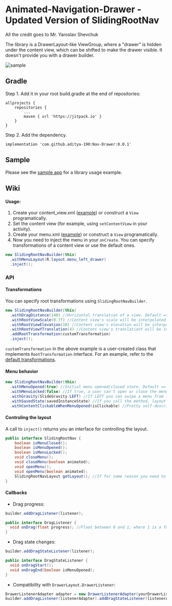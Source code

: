 # Animated-Navigation-Drawer - Updated Version of SlidingRootNav

All the credit goes to Mr. Yaroslav Shevchuk

The library is a DrawerLayout-like ViewGroup, where a "drawer" is hidden under the content view, which can be shifted to make the drawer visible. It doesn't provide you with a drawer builder.

![sample](https://user-images.githubusercontent.com/63164037/157979022-7d4c6bf2-e24a-418f-8566-aa6a140ad965.gif)


## Gradle 

Step 1. Add it in your root build.gradle at the end of repositories:

```
allprojects {
    repositories {
        ...
        maven { url 'https://jitpack.io' }
    }
}
```

Step 2. Add the dependency.
```
implementation 'com.github.aditya-190:Nav-Drawer:0.0.1'
```
## Sample
Please see the [sample app](app/src/main) for a library usage example.

## Wiki
#### Usage:
 1. Create your content_view.xml ([example](app/src/main/res/layout/activity_main.xml)) or construct a `View` programatically.
 2. Set the content view (for example, using `setContentView` in your activity).
 3. Create your menu.xml ([example](app/src/main/res/layout/menu_left_drawer.xml)) or construct a `View` programatically.
 4. Now you need to inject the menu in your `onCreate`. You can specify transformations of a content view or use the default ones. 
```java
new SlidingRootNavBuilder(this)
  .withMenuLayout(R.layout.menu_left_drawer)
  .inject();
```

### API
#### Transformations
You can specify root transformations using `SlidingRootNavBuilder`.
```java
new SlidingRootNavBuilder(this)
  .withDragDistance(140) //Horizontal translation of a view. Default == 180dp
  .withRootViewScale(0.7f) //Content view's scale will be interpolated between 1f and 0.7f. Default == 0.65f;
  .withRootViewElevation(10) //Content view's elevation will be interpolated between 0 and 10dp. Default == 8.
  .withRootViewYTranslation(4) //Content view's translationY will be interpolated between 0 and 4. Default == 0
  .addRootTransformation(customTransformation)
  .inject();
```
`customTransformation` in the above example is a user-created class that implements `RootTransformation` interface. For an example, refer to the [default transformations](https://github.com/aditya-190/Nav-Drawer/tree/22630c6c24ae73ea2761d82d6e0f9c50ddb079fc/Navigation/src/main/java/com/bhardwaj/navigation/transform). 

#### Menu behavior
```java
new SlidingRootNavBuilder(this)
  .withMenuOpened(true) //Initial menu opened/closed state. Default == false
  .withMenuLocked(false) //If true, a user can't open or close the menu. Default == false.
  .withGravity(SlideGravity.LEFT) //If LEFT you can swipe a menu from left to right, if RIGHT - the direction is opposite. 
  .withSavedState(savedInstanceState) //If you call the method, layout will restore its opened/closed state
  .withContentClickableWhenMenuOpened(isClickable) //Pretty self-descriptive. Builder Default == true
```
#### Controling the layout
A call to `inject()` returns you an interface for controlling the layout.
```java
public interface SlidingRootNav {
    boolean isMenuClosed();
    boolean isMenuOpened();
    boolean isMenuLocked();
    void closeMenu();
    void closeMenu(boolean animated);
    void openMenu();
    void openMenu(boolean animated);
    SlidingRootNavLayout getLayout(); //If for some reason you need to work directly with layout - you can
}
```

#### Callbacks
* Drag progress:
```java
builder.addDragListener(listener);

public interface DragListener {
  void onDrag(float progress); //Float between 0 and 1, where 1 is a fully visible menu
}

```
* Drag state changes:
```java
builder.addDragStateListener(listener);

public interface DragStateListener {
  void onDragStart();
  void onDragEnd(boolean isMenuOpened);
}
```

* Compatibility with `DrawerLayout.DrawerListener`:
```java
DrawerListenerAdapter adapter = new DrawerListenerAdapter(yourDrawerListener, viewToPassAsDrawer);
builder.addDragListener(listenerAdapter).addDragStateListener(listenerAdapter);
```
